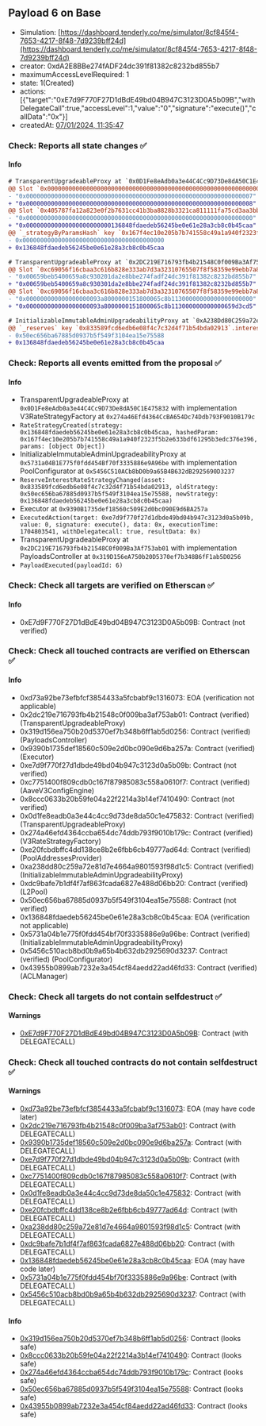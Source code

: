 ## Payload 6 on Base

- Simulation: [https://dashboard.tenderly.co/me/simulator/8cf845f4-7653-4217-8f48-7d9239bff24d](https://dashboard.tenderly.co/me/simulator/8cf845f4-7653-4217-8f48-7d9239bff24d)
- creator: 0xdA2E8BBe274fADF24dc391f81382c8232bd855b7
- maximumAccessLevelRequired: 1
- state: 1(Created)
- actions: [{"target":"0xE7d9F770F27D1dBdE49bd04B947C3123D0A5b09B","withDelegateCall":true,"accessLevel":1,"value":"0","signature":"execute()","callData":"0x"}]
- createdAt: [07/01/2024, 11:35:47](https://basescan.org/tx/0x69d2400064a0d470b56fdc361ae4d109ff511503eee58a772433b38247a0542c)

### Check: Reports all state changes :white_check_mark:

#### Info


```diff
# TransparentUpgradeableProxy at `0x0D1Fe8eAdb0a3e44C4Cc9D73De8dA50C1E475832` with implementation V3RateStrategyFactory at `0x274a46Efd4364CcBA654Dc74Ddb793F9010B179c`
@@ Slot `0x0000000000000000000000000000000000000000000000000000000000000002` @@
- "0x0000000000000000000000000000000000000000000000000000000000000007"
+ "0x0000000000000000000000000000000000000000000000000000000000000008"
@@ Slot `0x405787fa12a823e0f2b7631cc41b3ba8828b3321ca811111fa75cd3aa3bb5ad5` @@
- "0x0000000000000000000000000000000000000000000000000000000000000000"
+ "0x000000000000000000000000136848fdaedeb56245be0e61e28a3cb8c0b45caa"
@@ `_strategyByParamsHash` key `0x167f4ec10e205b7b741558c49a1a940f2323f5b2e633bdf61295b3edc376e396` @@
- 0x0000000000000000000000000000000000000000
+ 0x136848fdaedeb56245be0e61e28a3cb8c0b45caa

```

```diff
# TransparentUpgradeableProxy at `0x2DC219E716793fb4b21548C0f009Ba3Af753ab01` with implementation PayloadsController at `0x319D156eA750b20D5370ef7b348B6fF1ab5D0256`
@@ Slot `0xc69056f16cbaa3c616b828e333ab7d3a32310765507f8f58359e99ebb7a885f3` @@
- "0x00659beb5400659a8c930201da2e8bbe274fadf24dc391f81382c8232bd855b7"
+ "0x00659beb5400659a8c930301da2e8bbe274fadf24dc391f81382c8232bd855b7"
@@ Slot `0xc69056f16cbaa3c616b828e333ab7d3a32310765507f8f58359e99ebb7a885f4` @@
- "0x000000000000000000093a8000000151800065c8b11300000000000000000000"
+ "0x000000000000000000093a8000000151800065c8b113000000000000659d3cd5"
```

```diff
# InitializableImmutableAdminUpgradeabilityProxy at `0xA238Dd80C259a72e81d7e4664a9801593F98d1c5` with implementation L2Pool at `0xdC9BafE7b1Df4F7Af863FCaDA6827E488D06BB20`
@@ `_reserves` key `0x833589fcd6edb6e08f4c7c32d4f71b54bda02913`.interestRateStrategyAddress @@
- 0x50ec656ba67885d0937b5f549f3104ea15e75588
+ 0x136848fdaedeb56245be0e61e28a3cb8c0b45caa

```


### Check: Reports all events emitted from the proposal :white_check_mark:

#### Info

- TransparentUpgradeableProxy at `0x0D1Fe8eAdb0a3e44C4Cc9D73De8dA50C1E475832` with implementation V3RateStrategyFactory at `0x274a46Efd4364CcBA654Dc74Ddb793F9010B179c`
- `RateStrategyCreated(strategy: 0x136848fdaedeb56245be0e61e28a3cb8c0b45caa, hashedParam: 0x167f4ec10e205b7b741558c49a1a940f2323f5b2e633bdf61295b3edc376e396, params: [object Object])`
- InitializableImmutableAdminUpgradeabilityProxy at `0x5731a04B1E775f0fdd454Bf70f3335886e9A96be` with implementation PoolConfigurator at `0x5456C510ACb8bD0b9a65B4B632dB2925690D3237`
- `ReserveInterestRateStrategyChanged(asset: 0x833589fcd6edb6e08f4c7c32d4f71b54bda02913, oldStrategy: 0x50ec656ba67885d0937b5f549f3104ea15e75588, newStrategy: 0x136848fdaedeb56245be0e61e28a3cb8c0b45caa)`
- Executor at `0x9390B1735def18560c509E2d0bc090E9d6BA257a`
- `ExecutedAction(target: 0xe7d9f770f27d1dbde49bd04b947c3123d0a5b09b, value: 0, signature: execute(), data: 0x, executionTime: 1704803541, withDelegatecall: true, resultData: 0x)`
- TransparentUpgradeableProxy at `0x2DC219E716793fb4b21548C0f009Ba3Af753ab01` with implementation PayloadsController at `0x319D156eA750b20D5370ef7b348B6fF1ab5D0256`
- `PayloadExecuted(payloadId: 6)`

### Check: Check all targets are verified on Etherscan :white_check_mark:

#### Info

- 0xE7d9F770F27D1dBdE49bd04B947C3123D0A5b09B: Contract (not verified)

### Check: Check all touched contracts are verified on Etherscan :white_check_mark:

#### Info

- 0xd73a92be73efbfcf3854433a5fcbabf9c1316073: EOA (verification not applicable)
- 0x2dc219e716793fb4b21548c0f009ba3af753ab01: Contract (verified) (TransparentUpgradeableProxy)
- 0x319d156ea750b20d5370ef7b348b6ff1ab5d0256: Contract (verified) (PayloadsController)
- 0x9390b1735def18560c509e2d0bc090e9d6ba257a: Contract (verified) (Executor)
- 0xe7d9f770f27d1dbde49bd04b947c3123d0a5b09b: Contract (not verified)
- 0xc7751400f809cdb0c167f87985083c558a0610f7: Contract (verified) (AaveV3ConfigEngine)
- 0x8ccc0633b20b59fe04a22f2214a3b14ef7410490: Contract (not verified)
- 0x0d1fe8eadb0a3e44c4cc9d73de8da50c1e475832: Contract (verified) (TransparentUpgradeableProxy)
- 0x274a46efd4364ccba654dc74ddb793f9010b179c: Contract (verified) (V3RateStrategyFactory)
- 0xe20fcbdbffc4dd138ce8b2e6fbb6cb49777ad64d: Contract (verified) (PoolAddressesProvider)
- 0xa238dd80c259a72e81d7e4664a9801593f98d1c5: Contract (verified) (InitializableImmutableAdminUpgradeabilityProxy)
- 0xdc9bafe7b1df4f7af863fcada6827e488d06bb20: Contract (verified) (L2Pool)
- 0x50ec656ba67885d0937b5f549f3104ea15e75588: Contract (not verified)
- 0x136848fdaedeb56245be0e61e28a3cb8c0b45caa: EOA (verification not applicable)
- 0x5731a04b1e775f0fdd454bf70f3335886e9a96be: Contract (verified) (InitializableImmutableAdminUpgradeabilityProxy)
- 0x5456c510acb8bd0b9a65b4b632db2925690d3237: Contract (verified) (PoolConfigurator)
- 0x43955b0899ab7232e3a454cf84aedd22ad46fd33: Contract (verified) (ACLManager)

### Check: Check all targets do not contain selfdestruct :white_check_mark:

#### Warnings

- [0xE7d9F770F27D1dBdE49bd04B947C3123D0A5b09B](https://basescan.org/address/0xE7d9F770F27D1dBdE49bd04B947C3123D0A5b09B): Contract (with DELEGATECALL)

### Check: Check all touched contracts do not contain selfdestruct :white_check_mark:

#### Warnings

- [0xd73a92be73efbfcf3854433a5fcbabf9c1316073](https://basescan.org/address/0xd73a92be73efbfcf3854433a5fcbabf9c1316073): EOA (may have code later)
- [0x2dc219e716793fb4b21548c0f009ba3af753ab01](https://basescan.org/address/0x2dc219e716793fb4b21548c0f009ba3af753ab01): Contract (with DELEGATECALL)
- [0x9390b1735def18560c509e2d0bc090e9d6ba257a](https://basescan.org/address/0x9390b1735def18560c509e2d0bc090e9d6ba257a): Contract (with DELEGATECALL)
- [0xe7d9f770f27d1dbde49bd04b947c3123d0a5b09b](https://basescan.org/address/0xe7d9f770f27d1dbde49bd04b947c3123d0a5b09b): Contract (with DELEGATECALL)
- [0xc7751400f809cdb0c167f87985083c558a0610f7](https://basescan.org/address/0xc7751400f809cdb0c167f87985083c558a0610f7): Contract (with DELEGATECALL)
- [0x0d1fe8eadb0a3e44c4cc9d73de8da50c1e475832](https://basescan.org/address/0x0d1fe8eadb0a3e44c4cc9d73de8da50c1e475832): Contract (with DELEGATECALL)
- [0xe20fcbdbffc4dd138ce8b2e6fbb6cb49777ad64d](https://basescan.org/address/0xe20fcbdbffc4dd138ce8b2e6fbb6cb49777ad64d): Contract (with DELEGATECALL)
- [0xa238dd80c259a72e81d7e4664a9801593f98d1c5](https://basescan.org/address/0xa238dd80c259a72e81d7e4664a9801593f98d1c5): Contract (with DELEGATECALL)
- [0xdc9bafe7b1df4f7af863fcada6827e488d06bb20](https://basescan.org/address/0xdc9bafe7b1df4f7af863fcada6827e488d06bb20): Contract (with DELEGATECALL)
- [0x136848fdaedeb56245be0e61e28a3cb8c0b45caa](https://basescan.org/address/0x136848fdaedeb56245be0e61e28a3cb8c0b45caa): EOA (may have code later)
- [0x5731a04b1e775f0fdd454bf70f3335886e9a96be](https://basescan.org/address/0x5731a04b1e775f0fdd454bf70f3335886e9a96be): Contract (with DELEGATECALL)
- [0x5456c510acb8bd0b9a65b4b632db2925690d3237](https://basescan.org/address/0x5456c510acb8bd0b9a65b4b632db2925690d3237): Contract (with DELEGATECALL)

#### Info

- [0x319d156ea750b20d5370ef7b348b6ff1ab5d0256](https://basescan.org/address/0x319d156ea750b20d5370ef7b348b6ff1ab5d0256): Contract (looks safe)
- [0x8ccc0633b20b59fe04a22f2214a3b14ef7410490](https://basescan.org/address/0x8ccc0633b20b59fe04a22f2214a3b14ef7410490): Contract (looks safe)
- [0x274a46efd4364ccba654dc74ddb793f9010b179c](https://basescan.org/address/0x274a46efd4364ccba654dc74ddb793f9010b179c): Contract (looks safe)
- [0x50ec656ba67885d0937b5f549f3104ea15e75588](https://basescan.org/address/0x50ec656ba67885d0937b5f549f3104ea15e75588): Contract (looks safe)
- [0x43955b0899ab7232e3a454cf84aedd22ad46fd33](https://basescan.org/address/0x43955b0899ab7232e3a454cf84aedd22ad46fd33): Contract (looks safe)

